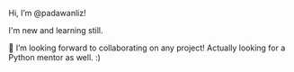 Hi, I’m @padawanliz!

I'm new and learning still.

💞 I’m looking forward to collaborating on any project! Actually looking for a Python mentor as well. :)

<!---
padawanliz/padawanliz is a ✨ special ✨ repository because its `README.md` (this file) appears on your GitHub profile.
You can click the Preview link to take a look at your changes.
--->
